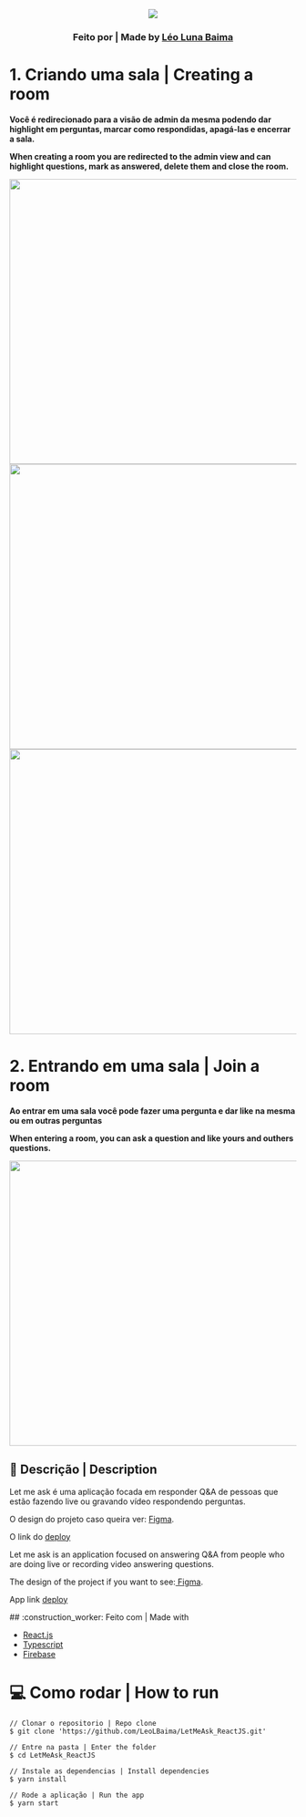 <p align="center">
  <img src="https://cdn.discordapp.com/attachments/512774464962822152/880529781156892672/logo.png">
</p>

  ### <p align="center">Feito por | Made by <a href="https://www.linkedin.com/in/léo-luna-baima-0415b0183/" target="_blank">Léo Luna Baima</a></p> 


# 1. Criando uma sala | Creating a room
<p><b>Você é redirecionado para a visão de admin da mesma podendo dar highlight em perguntas, marcar como respondidas, apagá-las e encerrar a sala.</b></p>
<p><b>When creating a room you are redirected to the admin view and can highlight questions, mark as answered, delete them and close the room.</b></p>
<p align="center">
  <img src="https://cdn.discordapp.com/attachments/512774464962822152/880523963925663764/1CreateRoom.gif" width="900" height="500"/>
  <img src="https://cdn.discordapp.com/attachments/512774464962822152/880523975854280734/2Admin.gif" width="900" height="500"/>
  <img src="https://cdn.discordapp.com/attachments/512774464962822152/880528002784571432/2021-08-26-16-02-38.gif" width="900" height="500"/>
</p>

# 2. Entrando em uma sala | Join a room
<p><b>Ao entrar em uma sala você pode fazer uma pergunta e dar like na mesma ou em outras perguntas</b></p>
<p><b>When entering a room, you can ask a question and like yours and outhers questions.</b></p>
<p align="center">
  <img src="https://cdn.discordapp.com/attachments/512774464962822152/880523984230305812/3User.gif" width="900" height="500"/>
</p>

## :pushpin: Descrição | Description
<p>Let me ask é uma aplicação focada em responder Q&A de pessoas que estão fazendo live ou gravando vídeo respondendo perguntas.</p>
<p>O design do projeto caso queira ver: <a href="https://www.figma.com/file/FrIBhZziGqyMZJ8mzV7es8/Letmeask?node-id=0%3A1">Figma</a>.</p>
<p>O link do <a href="https://letmeask-nlw-49d49.web.app">deploy</a></p>

<p>Let me ask is an application focused on answering Q&A from people who are doing live or recording video answering questions.</p>
<p>The design of the project if you want to see:<a href="https://www.figma.com/file/FrIBhZziGqyMZJ8mzV7es8/Letmeask?node-id=0%3A1"> Figma</a>.</p>
<p>App link <a href="https://letmeask-nlw-49d49.web.app">deploy</a></p>
## :construction_worker: Feito com | Made with
<ul>
    <li><a href="https://pt-br.reactjs.org/">React.js</a></li>
    <li><a href="https://www.typescriptlang.org">Typescript</a></li>
  <li><a href="https://firebase.google.com">Firebase</a></li>
</ul>

# 💻 Como rodar |  How to run
``` 
// Clonar o repositorio | Repo clone
$ git clone 'https://github.com/LeoLBaima/LetMeAsk_ReactJS.git'

// Entre na pasta | Enter the folder
$ cd LetMeAsk_ReactJS

// Instale as dependencias | Install dependencies
$ yarn install

// Rode a aplicação | Run the app
$ yarn start
```
